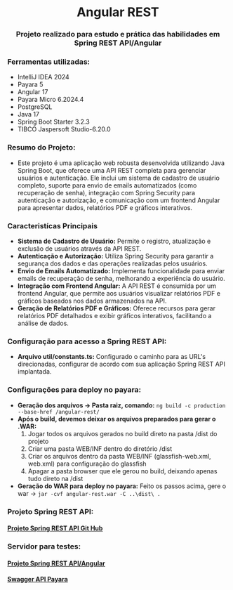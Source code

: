 <h1 align="center">Angular REST</h1>
<h3 align="center">Projeto realizado para estudo e prática das habilidades em Spring REST API/Angular</h3>

<h3 align="left">Ferramentas utilizadas:</h3>

- IntelliJ IDEA 2024
- Payara 5
- Angular 17
- Payara Micro 6.2024.4
- PostgreSQL 
- Java 17
- Spring Boot Starter 3.2.3
- TIBCO Jaspersoft Studio-6.20.0

<h3 align="left">Resumo do Projeto:</h3>

- Este projeto é uma aplicação web robusta desenvolvida utilizando Java Spring Boot, que oferece uma API REST completa para gerenciar usuários e autenticação. Ele inclui um sistema de cadastro de usuário completo, suporte para envio de emails automatizados (como recuperação de senha), integração com Spring Security para autenticação e autorização, e comunicação com um frontend Angular para apresentar dados, relatórios PDF e gráficos interativos.

<h3 align="left">Caracteristícas Principais</h3>

- **Sistema de Cadastro de Usuário:** Permite o registro, atualização e exclusão de usuários através da API REST.
- **Autenticação e Autorização:** Utiliza Spring Security para garantir a segurança dos dados e das operações realizadas pelos usuários.
- **Envio de Emails Automatizado:** Implementa funcionalidade para enviar emails de recuperação de senha, melhorando a experiência do usuário.
- **Integração com Frontend Angular:** A API REST é consumida por um frontend Angular, que permite aos usuários visualizar relatórios PDF e gráficos baseados nos dados armazenados na API.
- **Geração de Relatórios PDF e Gráficos:** Oferece recursos para gerar relatórios PDF detalhados e exibir gráficos interativos, facilitando a análise de dados.

<h3 align="left">Configuração para acesso a Spring REST API:</h3>

- **Arquivo util/constants.ts:** Configurado o caminho para as URL's direcionadas, configurar de acordo com sua aplicação Spring REST API implantada.

<h3 align="left">Configurações para deploy no payara:</h3>

- **Geração dos arquivos -> Pasta raiz, comando:** `ng build -c production --base-href /angular-rest/`
- **Após o build, devemos deixar os arquivos preparados para gerar o .WAR:**
  1) Jogar todos os arquivos gerados no build direto na pasta /dist do projeto
  2) Criar uma pasta WEB/INF dentro do diretório /dist
  3) Criar os arquivos dentro da pasta WEB/INF (glassfish-web.xml, web.xml) para configuração do glassfish
  4) Apagar a pasta browser que ele gerou no build, deixando apenas tudo direto na /dist
- **Geração do WAR para deploy no payara:** Feito os passos acima, gere o war -> `jar -cvf angular-rest.war -C ..\dist\ .`

<h3 align="left">Projeto Spring REST API:</h3>
<h4><a href="https://github.com/PADOCAS/springboot_api_rest">Projeto Spring REST API Git Hub</a></h4>

<h3 align="left">Servidor para testes:</h3>
<h4><a href="https://www.ldsystems.com.br/angular-rest/login">Projeto Spring REST API/Angular</a></h4>

<h4><a href="https://ldsystems.com.br:50080/springbootapirest/swagger-ui/index.html">Swagger API Payara</a></h4>
